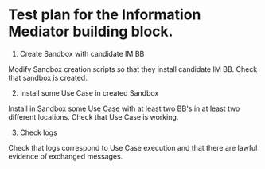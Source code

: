 # Test plan for the Information Mediator building block.

1. Create Sandbox with candidate IM BB

Modify Sandbox creation scripts so that they install candidate IM BB. Check that sandbox is created.

2. Install some Use Case in created Sandbox

Install in Sandbox some Use Case with at least two BB's in at least two different locations. Check that Use Case is working.

3. Check logs

Check that logs correspond to Use Case execution and that there are lawful evidence of exchanged messages.
